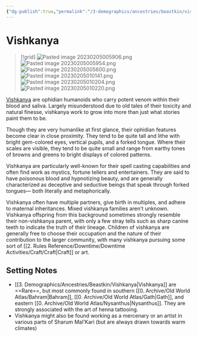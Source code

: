 ```yaml
---
{"dg-publish":true,"permalink":"/3-demographics/ancestries/beastkin/vishkanya/","noteIcon":""}
---
```


# Vishkanya

>[!grid]
![Pasted image 20230205005906.png](/img/user/x.%20Assets/Attachments/Pasted%20image%2020230205005906.png)
![Pasted image 20230205005954.png](/img/user/x.%20Assets/Attachments/Pasted%20image%2020230205005954.png)
![Pasted image 20230205005600.png](/img/user/x.%20Assets/Attachments/Pasted%20image%2020230205005600.png)
![Pasted image 20230205010141.png](/img/user/x.%20Assets/Attachments/Pasted%20image%2020230205010141.png)
![Pasted image 20230205010204.png](/img/user/x.%20Assets/Attachments/Pasted%20image%2020230205010204.png)
![Pasted image 20230205010220.png](/img/user/x.%20Assets/Attachments/Pasted%20image%2020230205010220.png)

[Vishkanya](https://2e.aonprd.com/Ancestries.aspx?ID=56) are ophidian humanoids who carry potent venom within their blood and saliva. Largely misunderstood due to old tales of their toxicity and natural finesse, vishkanya work to grow into more than just what stories paint them to be. 

Though they are very humanlike at first glance, their ophidian features become clear in close proximity. They tend to be quite tall and lithe with bright gem-colored eyes, vertical pupils, and a forked tongue. Where their scales are visible, they tend to be quite small and range from earthy tones of browns and greens to bright displays of colored patterns. 

Vishkanya are particularly well-known for their spell casting capabilities and often find work as mystics, fortune tellers and entertainers. They are said to have poisonous blood and hypnotizing beauty, and are generally characterized as deceptive and seductive beings that speak through forked tongues— both literally and metaphorically.

Vishkanya often have multiple partners, give birth in multiples, and adhere to maternal inheritances. Mixed vishkanya families aren't unknown. Vishkanya offspring from this background sometimes strongly resemble their non-vishkanya parent, with only a few stray tells such as sharp canine teeth to indicate the truth of their lineage. Children of vishkanya are generally free to choose their occupation and the nature of their contribution to the larger community, with many vishkanya pursuing some sort of [[2. Rules Reference/Downtime/Downtime Activities/Craft/Craft\|Craft]] or art. 

## Setting Notes

- [[3. Demographics/Ancestries/Beastkin/Vishkanya\|Vishkanya]] are ==Rare==, but most commonly found in southern [[0. Archive/Old World Atlas/Bahram\|Bahram]], [[0. Archive/Old World Atlas/Gath\|Gath]], and eastern [[0. Archive/Old World Atlas/Nysanthus\|Nysanthus]]. They are strongly associated with the art of henna tattooing.
- Vishkanya might also be found working as a mercenary or an artist in various parts of Sharum Mal'Kari (but are always drawn towards warm climates)

